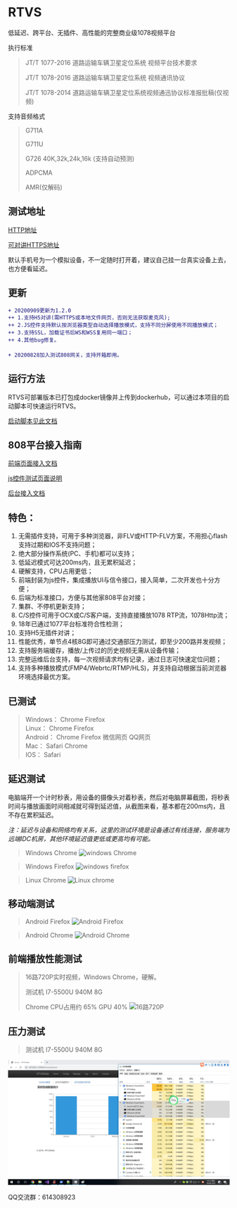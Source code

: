 # RTVS
低延迟、跨平台、无插件、高性能的完整商业级1078视频平台

执行标准
> JT/T 1077-2016 道路运输车辆卫星定位系统 视频平台技术要求
> 
> JT/T 1078-2016 道路运输车辆卫星定位系统 视频通讯协议
> 
> JT/T 1078-2014 道路运输车辆卫星定位系统视频通迅协议标准报批稿(仅视频)

支持音频格式
> G711A
> 
> G711U
>  
> G726 40K,32k,24k,16k (支持自动预测)
> 
> ADPCMA
> 
> AMR(仅解码)

## 测试地址


[HTTP地址](http://lib.cvtsp.com/video/CVNetVideoJs/test/tstrtvs.html)


[可对讲HTTPS地址](https://lib.cvtsp.com/video/CVNetVideoJs/test/tstrtvs.html)

默认手机号为一个模拟设备，不一定随时打开着，建议自己挂一台真实设备上去，也方便看延迟。

## 更新

```diff
+ 20200909更新为1.2.0
++ 1.支持H5对讲(需HTTPS或本地文件网页，否则无法获取麦克风);
++ 2.JS控件支持默认按浏览器类型自动选择播放模式，支持不同分屏使用不同播放模式；
++ 3.支持SSL，加载证书后WS和WSS复用同一端口；
++ 4.其他bug修复。

+ 20200828加入测试808网关，支持开箱即用。
```

## 运行方法
RTVS可部署版本已打包成docker镜像并上传到dockerhub，可以通过本项目的启动脚本可快速运行RTVS。

[启动脚本见此文档](script/README.md)


## 808平台接入指南
[前端页面接入文档](JsAccess.md)

[js控件测试页面说明](test/)


[后台接入文档](Platform808Access.md)



## 特色：
1. 无需插件支持，可用于多种浏览器，非FLV或HTTP-FLV方案，不用担心flash支持过期和IOS不支持问题；
2. 绝大部分操作系统(PC、手机)都可以支持；
3. 低延迟模式可达200ms内，且无累积延迟；
4. 硬解支持，CPU占用更低；
5. 前端封装为js控件，集成播放UI与信令接口，接入简单，二次开发也十分方便；
6. 后端为标准接口，方便与其他家808平台对接；
7. 集群、不停机更新支持；
8. C/S控件可用于OCX或C/S客户端，支持直接播放1078 RTP流，1078Http流；
9. 18年已通过1077平台标准符合性检测；
10. 支持H5无插件对讲；
11. 性能优秀，单节点4核8G即可通过交通部压力测试，即至少200路并发视频；
12. 支持服务端缓存，播放/上传过的历史视频无需从设备传输；
13. 完整运维后台支持，每一次视频请求均有记录，通过日志可快速定位问题；
14. 支持多种播放模式(FMP4/Webrtc/RTMP/HLS)，并支持自动根据当前浏览器环境选择最优方案。


## 已测试

> Windows： Chrome Firefox  
> Linux： Chrome Firefox  
> Android： Chrome Firefox 微信网页 QQ网页  
> Mac： Safari Chrome  
> IOS： Safari

## 延迟测试
电脑端开一个计时秒表，用设备的摄像头对着秒表，然后对电脑屏幕截图，将秒表时间与播放画面时间相减就可得到延迟值，从截图来看，基本都在200ms内，且不存在累积延迟。

*注：延迟与设备和网络均有关系，这里的测试环境是设备通过有线连接，服务端为远端IDC机房，其他环境延迟值更低或更高均有可能。* 

> Windows Chrome
![windows Chrome](https://img-blog.csdnimg.cn/20200817154414395.jpg?x-oss-process=image/watermark,type_ZmFuZ3poZW5naGVpdGk,shadow_10,text_aHR0cHM6Ly9ibG9nLmNzZG4ubmV0L3ZhbmpvZ2U=,size_16,color_FFFFFF,t_70#pic_center)

> Windows Firefox
![windows firefox](https://img-blog.csdnimg.cn/20200817154454106.jpg?x-oss-process=image/watermark,type_ZmFuZ3poZW5naGVpdGk,shadow_10,text_aHR0cHM6Ly9ibG9nLmNzZG4ubmV0L3ZhbmpvZ2U=,size_16,color_FFFFFF,t_70#pic_center)

> Linux Chrome
![Linux chrome](https://img-blog.csdnimg.cn/20200817170544901.jpg?x-oss-process=image/watermark,type_ZmFuZ3poZW5naGVpdGk,shadow_10,text_aHR0cHM6Ly9ibG9nLmNzZG4ubmV0L3ZhbmpvZ2U=,size_16,color_FFFFFF,t_70#pic_center)

## 移动端测试 
> Android Firefox
![Android Firefox](https://img-blog.csdnimg.cn/20200820104203412.jpg?x-oss-process=image/watermark,type_ZmFuZ3poZW5naGVpdGk,shadow_10,text_aHR0cHM6Ly9ibG9nLmNzZG4ubmV0L3ZhbmpvZ2U=,size_16,color_FFFFFF,t_70#pic_center)

> Android Chrome
![Android Chrome](https://img-blog.csdnimg.cn/2020082010424656.jpg?x-oss-process=image/watermark,type_ZmFuZ3poZW5naGVpdGk,shadow_10,text_aHR0cHM6Ly9ibG9nLmNzZG4ubmV0L3ZhbmpvZ2U=,size_16,color_FFFFFF,t_70#pic_center)


## 前端播放性能测试

> 16路720P实时视频，Windows Chrome，硬解。
> 
> 测试机 I7-5500U 940M 8G 
> 
> Chrome CPU占用约 65% GPU 40% 
![16路720P](https://img-blog.csdnimg.cn/20200820101716110.jpg?x-oss-process=image/watermark,type_ZmFuZ3poZW5naGVpdGk,shadow_10,text_aHR0cHM6Ly9ibG9nLmNzZG4ubmV0L3ZhbmpvZ2U=,size_16,color_FFFFFF,t_70#pic_center)

## 压力测试

> 测试机 I7-5500U 940M 8G 
> 
![压力截图](test/Stress.png)


QQ交流群：614308923
